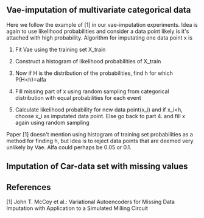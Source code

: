 ## Vae-imputation of multivariate categorical data

Here we follow the example of [1] in our vae-imputation experiments. Idea is again to use
likelihood probabilities and consider a data point likely is it's attached with high probability. Algorithm for imputating one data point x is

1. Fit Vae using the training set X_train

2. Construct a histogram of likelihood probabilities of X_train

3. Now if H is the distribution of the probabilities, find h for which P(H<h)=alfa

4. Fill missing part of x using random sampling from categorical distribution with equal probabilities for each event

5. Calculate likelihood probability for new data point(x_i) and if x_i<h, choose x_i as imputated data point. Else go back to part 4. and fill x again using random sampling

Paper [1] doesn't mention using histogram of training set probabilities as a method for finding h, but idea is to reject data points that are deemed very unlikely by Vae. Alfa could perhaps be 0.05 or 0.1.

## Imputation of Car-data set with missing values


## References
[1] John T. McCoy et al.: Variational Autoencoders for Missing Data Imputation with Application to a Simulated Milling Circuit
